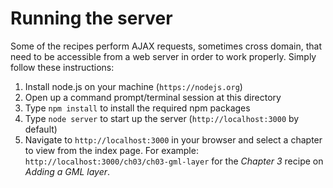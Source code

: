 # Running the server

Some of the recipes perform AJAX requests, sometimes cross domain, that need to be accessible from a web server in order to work properly. Simply follow these instructions:

1. Install node.js on your machine (`https://nodejs.org`)
2. Open up a command prompt/terminal session at this directory
3. Type `npm install` to install the required npm packages
4. Type `node server` to start up the server (`http://localhost:3000` by default)
5. Navigate to `http://localhost:3000` in your browser and select a chapter to view from the index page.
For example: `http://localhost:3000/ch03/ch03-gml-layer` for the *Chapter 3* recipe on *Adding a GML layer*.